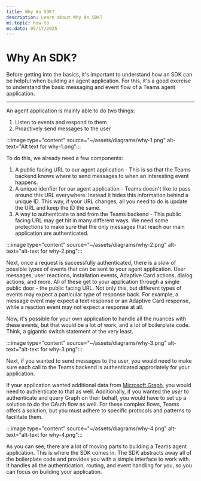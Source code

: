 ```yaml
---
title: Why An SDK?
description: Learn about Why An SDK?
ms.topic: how-to
ms.date: 05/17/2025
---
```


# Why An SDK?

Before getting into the basics, it's important to understand how an SDK can be helpful when building an agent application. For this, it's a good exercise to understand the basic messaging and event flow of a Teams agent application.

---

An agent application is mainly able to do two things:

1. Listen to events and respond to them
2. Proactively send messages to the user

:::image type="content" source="~/assets/diagrams/why-1.png" alt-text="Alt text for why-1.png":::

To do this, we already need a few components:

1. A public facing URL to our agent application - This is so that the Teams backend knows where to send messages to when an interesting event happens.
2. A unique idenfier for our agent application - Teams doesn't like to pass around this URL everywhere. Instead it hides this information behind a unique ID. This way, if your URL changes, all you need to do is update the URL and keep the ID the same.
3. A way to authenticate to and from the Teams backend - This public facing URL may get hit in many different ways. We need some protections to make sure that the only messages that reach our main application are authenticated.

:::image type="content" source="~/assets/diagrams/why-2.png" alt-text="alt-text for why-2.png":::

Next, once a request is successfully authenticated, there is a _slew_ of possible types of events that can be sent to your agent application. User messages, user reactions, installation events, Adaptive Card actions, dialog actions, and more. All of these get to your application through a single public door - the public facing URL. Not only this, but different types of events may expect a particular type of response back. For example, a message event may expect a text response or an Adaptive Card response, while a reaction event may not expect a response at all.

Now, it's possible for your own application to handle all the nuances with these events, but that would be a lot of work, and a lot of boilerplate code. Think, a gigantic switch statement at the very least.

:::image type="content" source="~/assets/diagrams/why-3.png" alt-text="alt-text for why-3.png":::

Next, if you wanted to send messages to the user, you would need to make sure each call to the Teams backend is authenticated approriately for your application.

If your application wanted additional data from [Microsoft Graph](/graph/overview), you would need to authenticate to that as well. Additionally, if you wanted the _user_ to authenticate and query Graph on their behalf, you would have to set up a solution to do the OAuth flow as well. For these complex flows, Teams offers a solution, but you must adhere to specific protocols and patterns to facilitate them.

:::image type="content" source="~/assets/diagrams/why-4.png" alt-text="alt-text for why-4.png":::

As you can see, there are a lot of moving parts to building a Teams agent application. This is where the SDK comes in. The SDK abstracts away all of the boilerplate code and provides you with a simple interface to work with. It handles all the authentication, routing, and event handling for you, so you can focus on building your application.